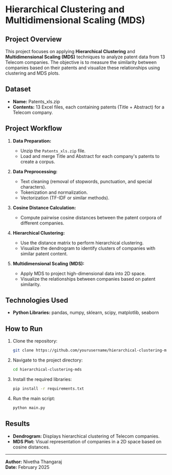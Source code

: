 # Hierarchical Clustering and Multidimensional Scaling (MDS)

## Project Overview
This project focuses on applying **Hierarchical Clustering** and **Multidimensional Scaling (MDS)** techniques to analyze patent data from 13 Telecom companies. The objective is to measure the similarity between companies based on their patents and visualize these relationships using clustering and MDS plots.

## Dataset
- **Name:** Patents_xls.zip  
- **Contents:** 13 Excel files, each containing patents (Title + Abstract) for a Telecom company.

## Project Workflow
1. **Data Preparation:**  
   - Unzip the `Patents_xls.zip` file.
   - Load and merge Title and Abstract for each company's patents to create a corpus.

2. **Data Preprocessing:**  
   - Text cleaning (removal of stopwords, punctuation, and special characters).
   - Tokenization and normalization.
   - Vectorization (TF-IDF or similar methods).

3. **Cosine Distance Calculation:**  
   - Compute pairwise cosine distances between the patent corpora of different companies.

4. **Hierarchical Clustering:**  
   - Use the distance matrix to perform hierarchical clustering.
   - Visualize the dendrogram to identify clusters of companies with similar patent content.

5. **Multidimensional Scaling (MDS):**  
   - Apply MDS to project high-dimensional data into 2D space.
   - Visualize the relationships between companies based on patent similarity.

## Technologies Used
- **Python Libraries:** pandas, numpy, sklearn, scipy, matplotlib, seaborn

## How to Run
1. Clone the repository:
   ```bash
   git clone https://github.com/yourusername/hierarchical-clustering-mds.git
   ```
2. Navigate to the project directory:
   ```bash
   cd hierarchical-clustering-mds
   ```
3. Install the required libraries:
   ```bash
   pip install -r requirements.txt
   ```
4. Run the main script:
   ```bash
   python main.py
   ```

## Results
- **Dendrogram:** Displays hierarchical clustering of Telecom companies.
- **MDS Plot:** Visual representation of companies in a 2D space based on cosine distances.


---
**Author:** Nivetha Thangaraj  
**Date:** February 2025

